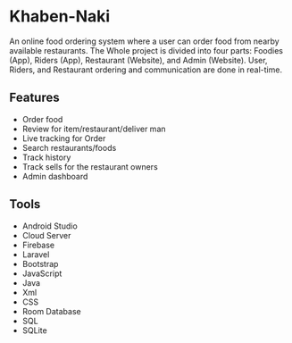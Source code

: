 # Khaben-Naki

An online food ordering system where a user can order food from nearby available restaurants. The Whole project is divided into four parts: Foodies (App), Riders (App), Restaurant (Website), and Admin (Website). User, Riders, and Restaurant ordering and communication are done in real-time.


## Features

- Order food
- Review for item/restaurant/deliver man
- Live tracking for Order
- Search restaurants/foods
- Track history
- Track sells for the restaurant owners
- Admin dashboard

## Tools

- Android Studio
- Cloud Server
- Firebase
- Laravel
- Bootstrap
- JavaScript
- Java
- Xml
- CSS
- Room Database
- SQL
- SQLite
